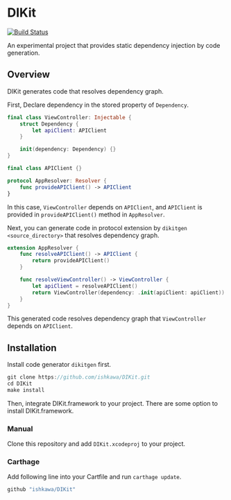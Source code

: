 # DIKit

[![Build Status](https://travis-ci.org/ishkawa/DIKit.svg?branch=master)](https://travis-ci.org/ishkawa/DIKit)

An experimental project that provides static dependency injection by code generation.

## Overview

DIKit generates code that resolves dependency graph.

First, Declare dependency in the stored property of `Dependency`.

```swift
final class ViewController: Injectable {
    struct Dependency {
        let apiClient: APIClient
    }

    init(dependency: Dependency) {}
}

final class APIClient {}

protocol AppResolver: Resolver {
    func provideAPIClient() -> APIClient
}
```

In this case, `ViewController` depends on `APIClient`, and `APIClient` is provided in `provideAPIClient()` method in `AppResolver`.

Next, you can generate code in protocol extension by `dikitgen <source_directory>` that resolves dependency graph.

```swift
extension AppResolver {
    func resolveAPIClient() -> APIClient {
        return provideAPIClient()
    }

    func resolveViewController() -> ViewController {
        let apiClient = resolveAPIClient()
        return ViewController(dependency: .init(apiClient: apiClient))
    }
}
```

This generated code resolves dependency graph that `ViewController` depends on `APIClient`.

## Installation

Install code generator `dikitgen` first.

```swift
git clone https://github.com/ishkawa/DIKit.git
cd DIKit
make install
```

Then, integrate DIKit.framework to your project. There are some option to install DIKit.framework.

### Manual

Clone this repository and add `DIKit.xcodeproj` to your project.

### Carthage

Add following line into your Cartfile and run `carthage update`.

```swift
github "ishkawa/DIKit"
```
